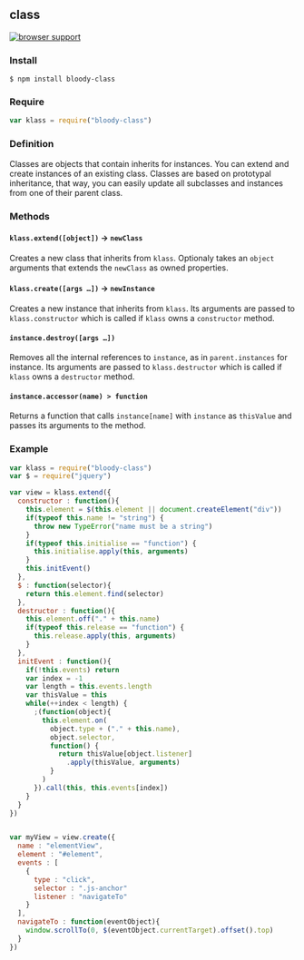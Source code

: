 ## class

[![browser support](https://ci.testling.com/bloodyowl/class.png)](https://ci.testling.com/bloodyowl/class)

### Install

```
$ npm install bloody-class
```

### Require

```javascript
var klass = require("bloody-class")
```

### Definition

Classes are objects that contain inherits for instances.
You can extend and create instances of an existing class.
Classes are based on prototypal inheritance, that way, you can easily update
all subclasses and instances from one of their parent class.

### Methods

#### `klass.extend([object])` -> `newClass`

Creates a new class that inherits from `klass`. Optionaly takes an `object`
arguments that extends the `newClass` as owned properties.

#### `klass.create([args …])` -> `newInstance`

Creates a new instance that inherits from `klass`. Its arguments are passed to
`klass.constructor` which is called if `klass` owns a `constructor` method.

#### `instance.destroy([args …])`

Removes all the internal references to `instance`, as in `parent.instances` for
instance. Its arguments are passed to `klass.destructor` which is called if
`klass` owns a `destructor` method.

#### `instance.accessor(name) > function`

Returns a function that calls `instance[name]` with `instance` as `thisValue`
and passes its arguments to the method.

### Example

```javascript
var klass = require("bloody-class")
var $ = require("jquery")

var view = klass.extend({
  constructor : function(){
    this.element = $(this.element || document.createElement("div"))
    if(typeof this.name != "string") {
      throw new TypeError("name must be a string")
    }
    if(typeof this.initialise == "function") {
      this.initialise.apply(this, arguments)
    }
    this.initEvent()
  },
  $ : function(selector){
    return this.element.find(selector)
  },
  destructor : function(){
    this.element.off("." + this.name)
    if(typeof this.release == "function") {
      this.release.apply(this, arguments)
    }
  },
  initEvent : function(){
    if(!this.events) return
    var index = -1
    var length = this.events.length
    var thisValue = this
    while(++index < length) {
      ;(function(object){
        this.element.on(
          object.type + ("." + this.name),
          object.selector,
          function() {
            return thisValue[object.listener]
              .apply(thisValue, arguments)
          }
        )
      }).call(this, this.events[index])
    }
  }
})


var myView = view.create({
  name : "elementView",
  element : "#element",
  events : [
    {
      type : "click",
      selector : ".js-anchor"
      listener : "navigateTo"
    }
  ],
  navigateTo : function(eventObject){
    window.scrollTo(0, $(eventObject.currentTarget).offset().top)
  }
})
```

